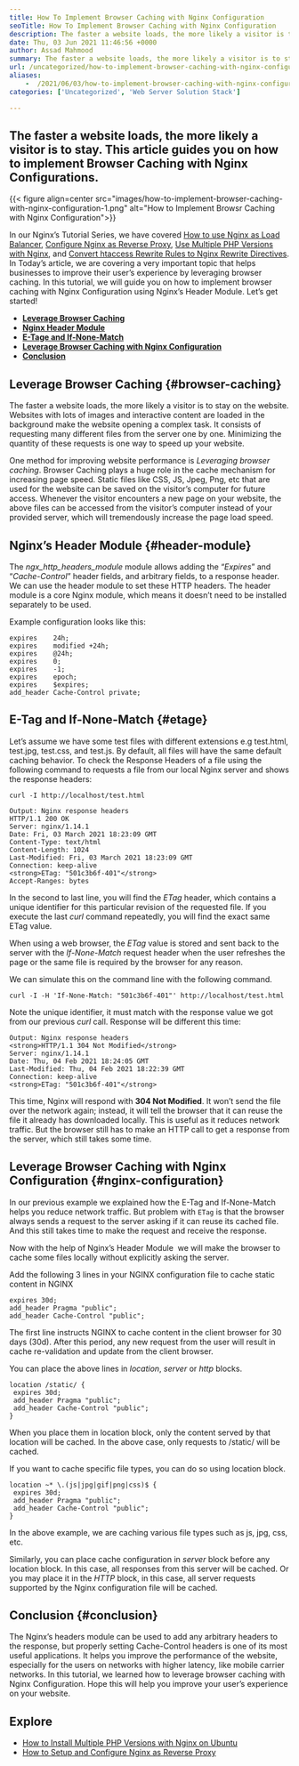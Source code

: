 ```yaml
---
title: How To Implement Browser Caching with Nginx Configuration
seoTitle: How To Implement Browser Caching with Nginx Configuration
description: The faster a website loads, the more likely a visitor is to stay. In this tutorial, we will Implement Browser Caching with Nginx Configuration.
date: Thu, 03 Jun 2021 11:46:56 +0000
author: Assad Mahmood
summary: The faster a website loads, the more likely a visitor is to stay. This article guides you on how to implement Browser Caching with Nginx Configurations.
url: /uncategorized/how-to-implement-browser-caching-with-nginx-configuration/
aliases: 
    -  /2021/06/03/how-to-implement-browser-caching-with-nginx-configuration/
categories: ['Uncategorized', 'Web Server Solution Stack']

---
```

## The faster a website loads, the more likely a visitor is to stay. This article guides you on how to implement Browser Caching with Nginx Configurations.

{{< figure align=center src="images/how-to-implement-browser-caching-with-nginx-configuration-1.png" alt="How to Implement Browsr Caching with Nginx Configuration">}}  

In our Nginx’s Tutorial Series, we have covered [How to use Nginx as Load Balancer][1], [Configure Nginx as Reverse Proxy][2], [Use Multiple PHP Versions with Nginx][3], and [Convert htaccess Rewrite Rules to Nginx Rewrite Directives][4]. In Today’s article, we are covering a very important topic that helps businesses to improve their user’s experience by leveraging browser caching. In this tutorial, we will guide you on how to implement browser caching with Nginx Configuration using Nginx’s Header Module. Let’s get started!

  * **[Leverage Browser Caching][5]**
  * [**Nginx Header Module**][6]
  * [**E-Tage and If-None-Match**][7]
  * [**Leverage Browser Caching with Nginx Configuration**][8]
  * [**Conclusion**][9]

## Leverage Browser Caching {#browser-caching}

The faster a website loads, the more likely a visitor is to stay on the website. Websites with lots of images and interactive content are loaded in the background make the website opening a complex task. It consists of requesting many different files from the server one by one. Minimizing the quantity of these requests is one way to speed up your website.

One method for improving website performance is _Leveraging browser caching_. Browser Caching plays a huge role in the cache mechanism for increasing page speed. Static files like CSS, JS, Jpeg, Png, etc that are used for the website can be saved on the visitor’s computer for future access. Whenever the visitor encounters a new page on your website, the above files can be accessed from the visitor’s computer instead of your provided server, which will tremendously increase the page load speed. 

## Nginx’s Header Module {#header-module}

The _ngx\_http\_headers_module_ module allows adding the “_Expires_” and “_Cache-Control_” header fields, and arbitrary fields, to a response header. We can use the header module to set these HTTP headers. The header module is a core Nginx module, which means it doesn’t need to be installed separately to be used. 

Example configuration looks like this:


```
expires    24h;
expires    modified +24h;
expires    @24h;
expires    0;
expires    -1;
expires    epoch;
expires    $expires;
add_header Cache-Control private;
```


## E-Tag and If-None-Match {#etage}

Let’s assume we have some test files with different extensions e.g test.html, test.jpg, test.css, and test.js. By default, all files will have the same default caching behavior. To check the Response Headers of a file using the following command to requests a file from our local Nginx server and shows the response headers:


```
curl -I http://localhost/test.html
```



```
Output: Nginx response headers
HTTP/1.1 200 OK
Server: nginx/1.14.1
Date: Fri, 03 March 2021 18:23:09 GMT
Content-Type: text/html
Content-Length: 1024
Last-Modified: Fri, 03 March 2021 18:23:09 GMT
Connection: keep-alive
<strong>ETag: "501c3b6f-401"</strong>
Accept-Ranges: bytes
```


In the second to last line, you will find the _ETag_ header, which contains a unique identifier for this particular revision of the requested file. If you execute the last _curl_ command repeatedly, you will find the exact same ETag value.

When using a web browser, the _ETag_ value is stored and sent back to the server with the _If-None-Match_ request header when the user refreshes the page or the same file is required by the browser for any reason.

We can simulate this on the command line with the following command.


```
curl -I -H 'If-None-Match: "501c3b6f-401"' http://localhost/test.html
```


Note the unique identifier, it must match with the response value we got from our previous _curl_ call. Response will be different this time:


```
Output: Nginx response headers
<strong>HTTP/1.1 304 Not Modified</strong>
Server: nginx/1.14.1
Date: Thu, 04 Feb 2021 18:24:05 GMT
Last-Modified: Thu, 04 Feb 2021 18:22:39 GMT
Connection: keep-alive
<strong>ETag: "501c3b6f-401"</strong>
```


This time, Nginx will respond with **304 Not Modified**. It won’t send the file over the network again; instead, it will tell the browser that it can reuse the file it already has downloaded locally. This is useful as it reduces network traffic. But the browser still has to make an HTTP call to get a response from the server, which still takes some time.

## Leverage Browser Caching with Nginx Configuration {#nginx-configuration}

In our previous example we explained how the E-Tag and If-None-Match helps you reduce network traffic. But problem with `ETag` is that the browser always sends a request to the server asking if it can reuse its cached file. And this still takes time to make the request and receive the response.

Now with the help of Nginx’s Header Module  we will make the browser to cache some files locally without explicitly asking the server.

Add the following 3 lines in your NGINX configuration file to cache static content in NGINX


```
expires 30d;
add_header Pragma "public";
add_header Cache-Control "public";
```


The first line instructs NGINX to cache content in the client browser for 30 days (30d). After this period, any new request from the user will result in cache re-validation and update from the client browser.

You can place the above lines in _location_, _server_ or _http_ blocks.


```
location /static/ {
 expires 30d;
 add_header Pragma "public";
 add_header Cache-Control "public";
}
```


When you place them in location block, only the content served by that location will be cached. In the above case, only requests to /static/ will be cached.

If you want to cache specific file types, you can do so using location block.


```
location ~* \.(js|jpg|gif|png|css)$ {
 expires 30d;
 add_header Pragma "public";
 add_header Cache-Control "public";
}

```


In the above example, we are caching various file types such as js, jpg, css, etc.

Similarly, you can place cache configuration in _server_ block before any location block. In this case, all responses from this server will be cached. Or you may place it in the _HTTP_ block, in this case, all server requests supported by the Nginx configuration file will be cached.

## Conclusion {#conclusion}

The Nginx’s headers module can be used to add any arbitrary headers to the response, but properly setting Cache-Control headers is one of its most useful applications. It helps you improve the performance of the website, especially for the users on networks with higher latency, like mobile carrier networks. In this tutorial, we learned how to leverage browser caching with Nginx Configuration. Hope this will help you improve your user’s experience on your website.

## Explore

  * [How to Install Multiple PHP Versions with Nginx on Ubuntu][3]
  * [How to Setup and Configure Nginx as Reverse Proxy][2]

 [1]: https://blog.containerize.com/2021/04/30/how-to-use-nginx-as-load-balancer-for-your-application/
 [2]: https://blog.containerize.com/2021/05/07/how-to-setup-and-configure-nginx-as-reverse-proxy/
 [3]: https://blog.containerize.com/2021/05/21/how-to-install-multiple-php-versions-with-nginx-on-ubuntu/
 [4]: https://blog.containerize.com/2021/05/28/how-to-convert-htaccess-rewrite-rules-to-nginx-rewrite-directives/
 [5]: #browser-caching
 [6]: #header-module
 [7]: #etag
 [8]: #nginx-configuration
 [9]: #conclusion